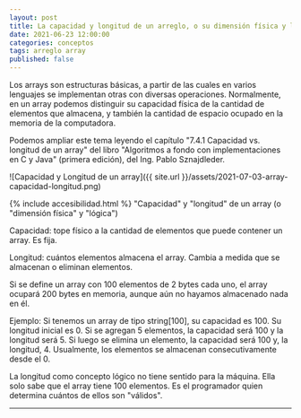 ```yaml
---
layout: post
title: La capacidad y longitud de un arreglo, o su dimensión física y lógica
date: 2021-06-23 12:00:00
categories: conceptos
tags: arreglo array
published: false
---
```



Los arrays son estructuras básicas, a partir de las cuales en varios lenguajes se implementan otras con diversas operaciones. Normalmente, en un array podemos distinguir su capacidad física de la cantidad de elementos que almacena, y también la cantidad de espacio ocupado en la memoria de la computadora.

Podemos ampliar este tema leyendo el capítulo "7.4.1 Capacidad vs. longitud de un array" del libro "Algoritmos a fondo con implementaciones en C y Java" (primera edición), del Ing. Pablo Sznajdleder.

![Capacidad y Longitud de un array]({{ site.url }}/assets/2021-07-03-array-capacidad-longitud.png)


{% include accesibilidad.html %}
"Capacidad" y "longitud" de un array (o "dimensión física" y "lógica")

Capacidad: tope físico a la cantidad de elementos que puede contener un array. Es fija.

Longitud: cuántos elementos almacena el array. Cambia a medida que se almacenan o eliminan elementos.

Si se define un array con 100 elementos de 2 bytes cada uno, el array ocupará 200 bytes en memoria, aunque aún no hayamos almacenado nada en él.

Ejemplo: Si tenemos un array de tipo string[100], su capacidad es 100. Su longitud inicial es 0. Si se agregan 5 elementos, la capacidad será 100 y la longitud será 5. Si luego se elimina un elemento, la capacidad será 100 y, la longitud, 4. Usualmente, los elementos se almacenan consecutivamente desde el 0.

La longitud como concepto lógico no tiene sentido para la máquina. Ella solo sabe que el array tiene 100 elementos. Es el programador quien determina cuántos de ellos son "válidos".
</div></details>
<hr />
